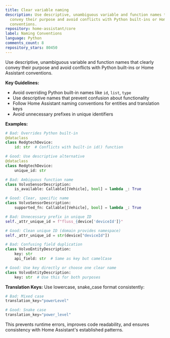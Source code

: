 ```yaml
---
title: Clear variable naming
description: Use descriptive, unambiguous variable and function names that clearly
  convey their purpose and avoid conflicts with Python built-ins or Home Assistant
  conventions.
repository: home-assistant/core
label: Naming Conventions
language: Python
comments_count: 8
repository_stars: 80450
---
```


Use descriptive, unambiguous variable and function names that clearly convey their purpose and avoid conflicts with Python built-ins or Home Assistant conventions.

**Key Guidelines:**
- Avoid overriding Python built-in names like `id`, `list`, `type`
- Use descriptive names that prevent confusion about functionality
- Follow Home Assistant naming conventions for entities and translation keys
- Avoid unnecessary prefixes in unique identifiers

**Examples:**

```python
# Bad: Overrides Python built-in
@dataclass
class RedgtechDevice:
    id: str  # Conflicts with built-in id() function

# Good: Use descriptive alternative
@dataclass
class RedgtechDevice:
    unique_id: str

# Bad: Ambiguous function name
class VolvoSensorDescription:
    is_available: Callable[[Vehicle], bool] = lambda _: True

# Good: Clear, specific name
class VolvoSensorDescription:
    supported_fn: Callable[[Vehicle], bool] = lambda _: True

# Bad: Unnecessary prefix in unique ID
self._attr_unique_id = f"fluss_{device['deviceId']}"

# Good: Clean unique ID (domain provides namespace)
self._attr_unique_id = str(device["deviceId"])

# Bad: Confusing field duplication
class VolvoEntityDescription:
    key: str
    api_field: str  # Same as key but camelCase

# Good: Use key directly or choose one clear name
class VolvoEntityDescription:
    key: str  # Use this for both purposes
```

**Translation Keys:** Use lowercase, snake_case format consistently:
```python
# Bad: Mixed case
translation_key="powerLevel"

# Good: Snake case
translation_key="power_level"
```

This prevents runtime errors, improves code readability, and ensures consistency with Home Assistant's established patterns.
